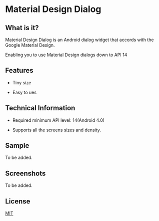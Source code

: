 # Material Design Dialog

## What is it?

Material Design Dialog is an Android dialog widget that accords with the Google Material Design. 

Enabling you to use Material Design dialogs down to API 14

## Features

* Tiny size

* Easy to ues

## Technical Information

* Required minimum API level: 14(Android 4.0)

* Supports all the screens sizes and density.

## Sample

To be added.

## Screenshots

To be added.

## License

[MIT](./LICENSE)
